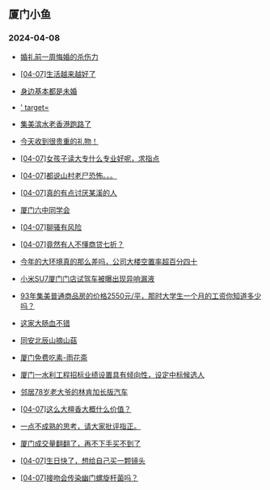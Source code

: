 ## 厦门小鱼 
### 2024-04-08

+ [婚礼前一周悔婚的杀伤力](http://bbs.xmfish.com/read-htm-tid-18171771.html)

+ [[04-07]生活越来越好了](http://bbs.xmfish.com/read-htm-tid-18171797.html)

+ [身边基本都是未婚](http://bbs.xmfish.com/read-htm-tid-18171731.html)

+ [' target=](http://bbs.xmfish.com/read-htm-tid-18171844.html)

+ [集美滨水老香港跑路了](http://bbs.xmfish.com/read-htm-tid-18171895.html)

+ [今天收到很贵重的礼物！](http://bbs.xmfish.com/read-htm-tid-18171951.html)

+ [[04-07]女孩子读大专什么专业好呢，求指点](http://bbs.xmfish.com/read-htm-tid-18171818.html)

+ [[04-07]都说山村老尸恐怖。。。](http://bbs.xmfish.com/read-htm-tid-18171794.html)

+ [[04-07]真的有点讨厌某溪的人](http://bbs.xmfish.com/read-htm-tid-18171842.html)

+ [厦门六中同学会](http://bbs.xmfish.com/read-htm-tid-18171748.html)

+ [[04-07]聊骚有风险](http://bbs.xmfish.com/read-htm-tid-18171852.html)

+ [[04-07]竟然有人不懂商贷七折？](http://bbs.xmfish.com/read-htm-tid-18171988.html)

+ [今年的大环境真的那么差吗，公司大楼空置率超百分四十](http://bbs.xmfish.com/read-htm-tid-18172017.html)

+ [小米SU7厦门门店试驾车被曝出现异响漏液](http://bbs.xmfish.com/read-htm-tid-18171887.html)

+ [93年集美普通商品房的价格2550元/平，那时大学生一个月的工资你知道多少吗？](http://bbs.xmfish.com/read-htm-tid-18171945.html)

+ [这家大肠血不错](http://bbs.xmfish.com/read-htm-tid-18171974.html)

+ [同安北辰山摘山菇](http://bbs.xmfish.com/read-htm-tid-18171953.html)

+ [厦门免费吃素-雨花斋](http://bbs.xmfish.com/read-htm-tid-18171901.html)

+ [厦门一水利工程招标业绩设置具有倾向性，设定中标候选人](http://bbs.xmfish.com/read-htm-tid-18171944.html)

+ [邻居78岁老大爷的林肯加长版汽车](http://bbs.xmfish.com/read-htm-tid-18171973.html)

+ [[04-07]这么大檀香大概什么价值？](http://bbs.xmfish.com/read-htm-tid-18171983.html)

+ [一点不成熟的思考，请大家批评指正。](http://bbs.xmfish.com/read-htm-tid-18171937.html)

+ [厦门成交量翻翻了，再不下手买不到了](http://bbs.xmfish.com/read-htm-tid-18172164.html)

+ [[04-07]生日快了，想给自己买一颗镜头](http://bbs.xmfish.com/read-htm-tid-18172052.html)

+ [[04-07]接吻会传染幽门螺旋杆菌吗？](http://bbs.xmfish.com/read-htm-tid-18172012.html)

